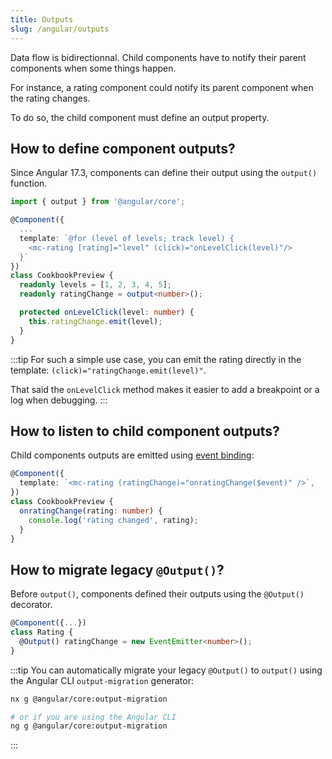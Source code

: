 ```yaml
---
title: Outputs
slug: /angular/outputs
---
```


Data flow is bidirectionnal.
Child components have to notify their parent components when some things happen.

For instance, a rating component could notify its parent component when the rating changes.

To do so, the child component must define an output property.

## How to define component outputs?

Since Angular 17.3, components can define their output using the `output()` function.

```ts
import { output } from '@angular/core';

@Component({
  ...
  template: `@for (level of levels; track level) {
    <mc-rating [rating]="level" (click)="onLevelClick(level)"/>
  }`
})
class CookbookPreview {
  readonly levels = [1, 2, 3, 4, 5];
  readonly ratingChange = output<number>();

  protected onLevelClick(level: number) {
    this.ratingChange.emit(level);
  }
}
```

:::tip
For such a simple use case, you can emit the rating directly in the template: `(click)="ratingChange.emit(level)"`.

That said the `onLevelClick` method makes it easier to add a breakpoint or a log when debugging.
:::

## How to listen to child component outputs?

Child components outputs are emitted using [event binding](../../01-components/05-event-binding/index.md):

```ts
@Component({
  template: `<mc-rating (ratingChange)="onratingChange($event)" />`,
})
class CookbookPreview {
  onratingChange(rating: number) {
    console.log('rating changed', rating);
  }
}
```

## How to migrate legacy `@Output()`?

Before `output()`, components defined their outputs using the `@Output()` decorator.

<div className="bad">

```ts
@Component({...})
class Rating {
  @Output() ratingChange = new EventEmitter<number>();
}
```

</div>

:::tip
You can automatically migrate your legacy `@Output()` to `output()` using the Angular CLI `output-migration` generator:

```sh
nx g @angular/core:output-migration

# or if you are using the Angular CLI
ng g @angular/core:output-migration
```

:::
